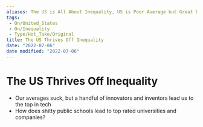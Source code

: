 ```yaml
---
aliases: The US is All About Inequality, US is Poor Average but Great Extremes
tags:
 - On/United_States
 - On/Inequality
 - Type/Hot_Take/Original
title: The US Thrives Off Inequality
date: "2022-07-06"
date modified: "2022-07-06"
---
```


# The US Thrives Off Inequality
- Our averages suck, but a handful of innovators and inventors lead us to the top in tech
- How does shitty public schools lead to top rated universities and companies?
